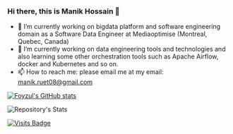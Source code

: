 ### Hi there, this is Manik Hossain 👋


- 🔭 I’m currently working on bigdata platform and software engineering domain as a Software Data Engineer at Mediaoptimise (Montreal, Quebec, Canada)
- 🌱 I’m currently working on data engineering tools and technologies and also learning some other orchestration tools such as Apache Airflow, docker and Kubernetes and so on. 
- 📫 How to reach me: please email me at my email: manik.ruet08@gmail.com

[![Foyzul's GitHub stats](https://github-readme-stats.vercel.app/api?username=ManikHossain08)](https://github.com/ManikHossain08/github-readme-stats)

![Repository's Stats](https://github-readme-stats.vercel.app/api/top-langs/?username=ManikHossain08&theme=blue-green)


[![Visits Badge](https://badges.pufler.dev/visits/ManikHossain08/ManikHossain08)](https://github.com/ManikHossain08)


